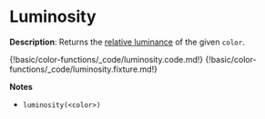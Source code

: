 # Luminosity

__Description__: Returns the [relative luminance](http://www.w3.org/TR/WCAG20/#relativeluminancedef) of the given `color`.

{!basic/color-functions/_code/luminosity.code.md!}
{!basic/color-functions/_code/luminosity.fixture.md!}

__Notes__

+ `luminosity(<color>)`

<div class="cf"></div>
<div class="end"></div>

